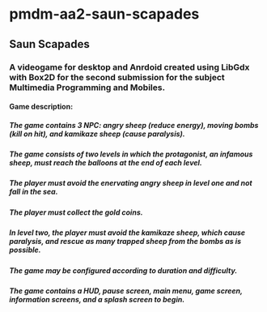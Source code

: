 # pmdm-aa2-saun-scapades

## Saun Scapades

### A videogame for desktop and Anrdoid created using LibGdx with Box2D for the second submission for the subject Multimedia Programming and Mobiles.

#### Game description:

##### The game contains 3 NPC: angry sheep (reduce energy), moving bombs (kill on hit), and kamikaze sheep (cause paralysis).
##### The game consists of two levels in which the protagonist, an infamous sheep, must reach the balloons at the end of each level.
##### The player must avoid the enervating angry sheep in level one and not fall in the sea.
##### The player must collect the gold coins.
##### In level two, the player must avoid the kamikaze sheep, which cause paralysis, and rescue as many trapped sheep from the bombs as is possible.
##### The game may be configured according to duration and difficulty.
##### The game contains a HUD, pause screen, main menu, game screen, information screens, and a splash screen to begin.
